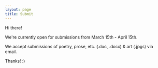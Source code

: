 ```yaml
---
layout: page
title: Submit
---
```


Hi there! 

We're currently open for submissions from March 15th - April 15th. 

We accept submissions of poetry, prose, etc. (.doc, .docx) & art (.jpgs) via email.

Thanks! :)
